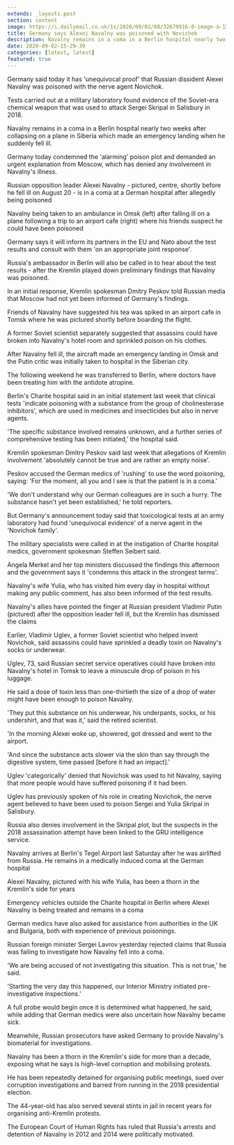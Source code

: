 ```yaml
---
extends: _layouts.post
section: content
image: https://i.dailymail.co.uk/1s/2020/09/02/08/32679916-0-image-a-13_1599033477866.jpg 
title: Germany says Alexei Navalny was poisoned with Novichok 
description: Navalny remains in a coma in a Berlin hospital nearly two weeks after collapsing on a plane in Siberia in what German medics suspect was a poisoning. 
date: 2020-09-02-15-29-39 
categories: [latest, latest] 
featured: true 
--- 
```

Germany said today it has 'unequivocal proof' that Russian dissident Alexei Navalny was poisoned with the nerve agent Novichok. 

Tests carried out at a military laboratory found evidence of the Soviet-era chemical weapon that was used to attack Sergei Skripal in Salisbury in 2018.

Navalny remains in a coma in a Berlin hospital nearly two weeks after collapsing on a plane in Siberia which made an emergency landing when he suddenly fell ill. 

Germany today condemned the 'alarming' poison plot and demanded an urgent explanation from Moscow, which has denied any involvement in Navalny's illness.  

Russian opposition leader Alexei Navalny - pictured, centre, shortly before he fell ill on August 20 - is in a coma at a German hospital after allegedly being poisoned  

Navalny being taken to an ambulance in Omsk (left) after falling ill on a plane following a trip to an airport cafe (right) where his friends suspect he could have been poisoned 

Germany says it will inform its partners in the EU and Nato about the test results and consult with them 'on an appropriate joint response'. 

Russia's ambassador in Berlin will also be called in to hear about the test results - after the Kremlin played down preliminary findings that Navalny was poisoned. 

In an initial response, Kremlin spokesman Dmitry Peskov told Russian media that Moscow had not yet been informed of Germany's findings.  

Friends of Navalny have suggested his tea was spiked in an airport cafe in Tomsk where he was pictured shortly before boarding the flight. 

A former Soviet scientist separately suggested that assassins could have broken into Navalny's hotel room and sprinkled poison on his clothes. 

After Navalny fell ill, the aircraft made an emergency landing in Omsk and the Putin critic was initially taken to hospital in the Siberian city. 

The following weekend he was transferred to Berlin, where doctors have been treating him with the antidote atropine. 

Berlin's Charite hospital said in an initial statement last week that clinical tests 'indicate poisoning with a substance from the group of cholinesterase inhibitors', which are used in medicines and insecticides but also in nerve agents. 

'The specific substance involved remains unknown, and a further series of comprehensive testing has been initiated,' the hospital said. 

Kremlin spokesman Dmitry Peskov said last week that allegations of Kremlin involvement 'absolutely cannot be true and are rather an empty noise'. 

Peskov accused the German medics of 'rushing' to use the word poisoning, saying: 'For the moment, all you and I see is that the patient is in a coma.' 

'We don't understand why our German colleagues are in such a hurry. The substance hasn't yet been established,' he told reporters.   

But Germany's announcement today said that toxicological tests at an army laboratory had found 'unequivocal evidence' of a nerve agent in the 'Novichok family'. 

The military specialists were called in at the instigation of Charite hospital medics, government spokesman Steffen Seibert said.  

Angela Merkel and her top ministers discussed the findings this afternoon and the government says it 'condemns this attack in the strongest terms'.  

Navalny's wife Yulia, who has visited him every day in hospital without making any public comment, has also been informed of the test results.  

Navalny's allies have pointed the finger at Russian president Vladimir Putin (pictured) after the opposition leader fell ill, but the Kremlin has dismissed the claims 

Earlier, Vladimir Uglev, a former Soviet scientist who helped invent Novichok, said assassins could have sprinkled a deadly toxin on Navalny's socks or underwear. 

Uglev, 73, said Russian secret service operatives could have broken into Navalny's hotel in Tomsk to leave a minuscule drop of poison in his luggage.  

He said a dose of toxin less than one-thirtieth the size of a drop of water might have been enough to poison Navalny.  

'They put this substance on his underwear, his underpants, socks, or his undershirt, and that was it,' said the retired scientist. 

'In the morning Alexei woke up, showered, got dressed and went to the airport.

'And since the substance acts slower via the skin than say through the digestive system, time passed [before it had an impact].' 

Uglev 'categorically' denied that Novichok was used to hit Navalny, saying that more people would have suffered poisoning if it had been. 

Uglev has previously spoken of his role in creating Novichok, the nerve agent believed to have been used to poison Sergei and Yulia Skripal in Salisbury. 

Russia also denies involvement in the Skripal plot, but the suspects in the 2018 assassination attempt have been linked to the GRU intelligence service.  

Navalny arrives at Berlin's Tegel Airport last Saturday after he was airlifted from Russia. He remains in a medically induced coma at the German hospital

Alexei Navalny, pictured with his wife Yulia, has been a thorn in the Kremlin's side for years 

Emergency vehicles outside the Charite hospital in Berlin where Alexei Navalny is being treated and remains in a coma 

German medics have also asked for assistance from authorities in the UK and Bulgaria, both with experience of previous poisonings.  

Russian foreign minister Sergei Lavrov yesterday rejected claims that Russia was failing to investigate how Navalny fell into a coma.

'We are being accused of not investigating this situation. This is not true,' he said.

'Starting the very day this happened, our Interior Ministry initiated pre-investigative inspections.'

A full probe would begin once it is determined what happened, he said, while adding that German medics were also uncertain how Navalny became sick.  

Meanwhile, Russian prosecutors have asked Germany to provide Navalny's biomaterial for investigations.

Navalny has been a thorn in the Kremlin's side for more than a decade, exposing what he says is high-level corruption and mobilising protests. 

He has been repeatedly detained for organising public meetings, sued over corruption investigations and barred from running in the 2018 presidential election.

The 44-year-old has also served several stints in jail in recent years for organising anti-Kremlin protests. 

The European Court of Human Rights has ruled that Russia's arrests and detention of Navalny in 2012 and 2014 were politically motivated.    

